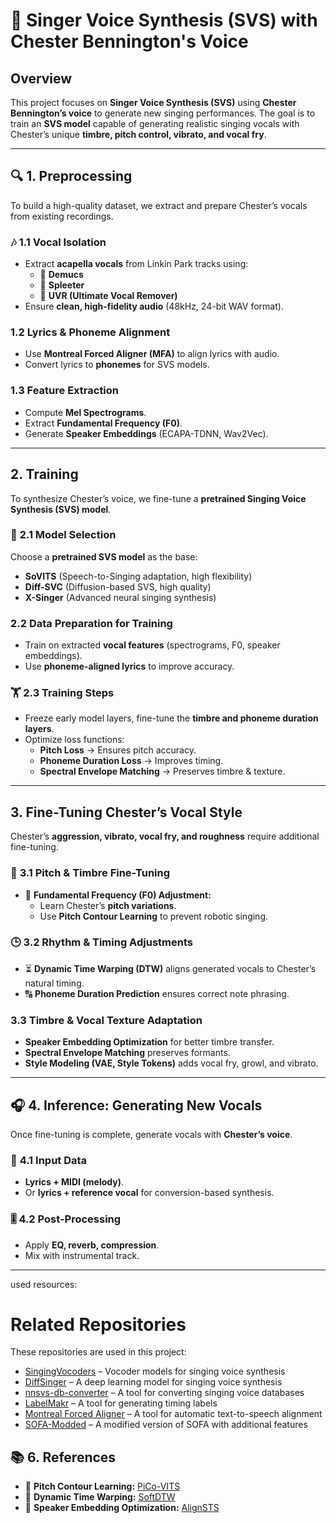 # 🎤 **Singer Voice Synthesis (SVS) with Chester Bennington's Voice**

## **Overview**
This project focuses on **Singer Voice Synthesis (SVS)** using **Chester Bennington’s voice** to generate new singing performances. The goal is to train an **SVS model** capable of generating realistic singing vocals with Chester’s unique **timbre, pitch control, vibrato, and vocal fry**.

---

## 🔍 **1. Preprocessing**
To build a high-quality dataset, we extract and prepare Chester’s vocals from existing recordings.

### 🎶 **1.1 Vocal Isolation**
- Extract **acapella vocals** from Linkin Park tracks using:
  - 🎵 **Demucs**
  - 🎵 **Spleeter**
  - 🎵 **UVR (Ultimate Vocal Remover)**
- Ensure **clean, high-fidelity audio** (48kHz, 24-bit WAV format).

### **1.2 Lyrics & Phoneme Alignment**
- Use **Montreal Forced Aligner (MFA)** to align lyrics with audio.
- Convert lyrics to **phonemes** for SVS models.

### **1.3 Feature Extraction**
- Compute **Mel Spectrograms**.
- Extract **Fundamental Frequency (F0)**.
- Generate **Speaker Embeddings** (ECAPA-TDNN, Wav2Vec).

---

## **2. Training**
To synthesize Chester’s voice, we fine-tune a **pretrained Singing Voice Synthesis (SVS) model**.

### 🧠 **2.1 Model Selection**
Choose a **pretrained SVS model** as the base:
-  **SoVITS** (Speech-to-Singing adaptation, high flexibility)
-  **Diff-SVC** (Diffusion-based SVS, high quality)
-  **X-Singer** (Advanced neural singing synthesis)

### **2.2 Data Preparation for Training**
- Train on extracted **vocal features** (spectrograms, F0, speaker embeddings).
- Use **phoneme-aligned lyrics** to improve accuracy.

### 🏋️ **2.3 Training Steps**
- Freeze early model layers, fine-tune the **timbre and phoneme duration layers**.
- Optimize loss functions:
  - **Pitch Loss** → Ensures pitch accuracy.
  - **Phoneme Duration Loss** → Improves timing.
  - **Spectral Envelope Matching** → Preserves timbre & texture.

---

##  **3. Fine-Tuning Chester’s Vocal Style**
Chester’s **aggression, vibrato, vocal fry, and roughness** require additional fine-tuning.

### 🎼 **3.1 Pitch & Timbre Fine-Tuning**
- 🎵 **Fundamental Frequency (F0) Adjustment:**
  - Learn Chester’s **pitch variations**.
  - Use **Pitch Contour Learning** to prevent robotic singing.

### 🕒 **3.2 Rhythm & Timing Adjustments**
- ⏳ **Dynamic Time Warping (DTW)** aligns generated vocals to Chester’s natural timing.
- 🔠 **Phoneme Duration Prediction** ensures correct note phrasing.

###  **3.3 Timbre & Vocal Texture Adaptation**
- **Speaker Embedding Optimization** for better timbre transfer.
- **Spectral Envelope Matching** preserves formants.
- **Style Modeling (VAE, Style Tokens)** adds vocal fry, growl, and vibrato.

---

## 🎧 **4. Inference: Generating New Vocals**
Once fine-tuning is complete, generate vocals with **Chester’s voice**.

### 📝 **4.1 Input Data**
- **Lyrics + MIDI (melody)**.
- Or **lyrics + reference vocal** for conversion-based synthesis.

### 🎚 **4.2 Post-Processing**
- Apply **EQ, reverb, compression**.
- Mix with instrumental track.


---
used resources:
# Related Repositories

These repositories are used in this project:

- [SingingVocoders](https://github.com/openvpi/SingingVocoders?tab=readme-ov-file) – Vocoder models for singing voice synthesis  
- [DiffSinger](https://github.com/openvpi/DiffSinger) – A deep learning model for singing voice synthesis  
- [nnsvs-db-converter](https://github.com/UtaUtaUtau/nnsvs-db-converter) – A tool for converting singing voice databases  
- [LabelMakr](https://github.com/spicytigermeat/LabelMakr) – A tool for generating timing labels  
- [Montreal Forced Aligner](https://github.com/MontrealCorpusTools/Montreal-Forced-Aligner) – A tool for automatic text-to-speech alignment  
- [SOFA-Modded](https://github.com/Greenleaf2001/SOFA-Modded) – A modified version of SOFA with additional features  


## 📚 **6. References**
- 📄 **Pitch Contour Learning:** [PiCo-VITS](https://link.springer.com/chapter/10.1007/978-3-031-70566-3_19)
- 📄 **Dynamic Time Warping:** [SoftDTW](https://arxiv.org/abs/2304.05032)
- 📄 **Speaker Embedding Optimization:** [AlignSTS](https://aclanthology.org/2023.findings-acl.442.pdf)



